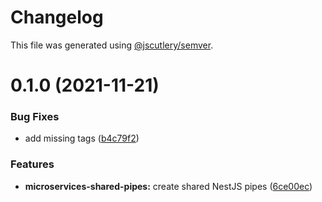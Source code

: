 # Changelog

This file was generated using [@jscutlery/semver](https://github.com/jscutlery/semver).

# 0.1.0 (2021-11-21)


### Bug Fixes

* add missing tags ([b4c79f2](https://github.com/getlarge/ticketing/commit/b4c79f28480cb089f4979bd4fe50fa421487e216))


### Features

* **microservices-shared-pipes:** create shared NestJS pipes ([6ce00ec](https://github.com/getlarge/ticketing/commit/6ce00ec6a067ab2c2400ce96b309a6292283ca3e))
